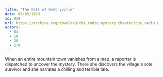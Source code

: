 ```yaml
---
title: "The Fall of Gentryville"
date: 03/05/1979
id: 959
url: https://archive.org/download/cbs_radio_mystery_theater/cbs_radio_mystery_theater-0951-1000.zip/cbs_radio_mystery_theater-0951-1000%2Fcbsrmt_0959_the_fall_of_gentryville.mp3
actors:
  - 84
  - 10
  - 20
  - 279
---
```

When an entire mountain town vanishes from a map, a reporter is dispatched to uncover the mystery. There she discovers the village's sole survivor and she narrates a chilling and terrible tale.
